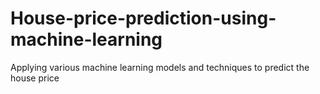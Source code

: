 # House-price-prediction-using-machine-learning
Applying various machine learning models and techniques to predict the house price 
